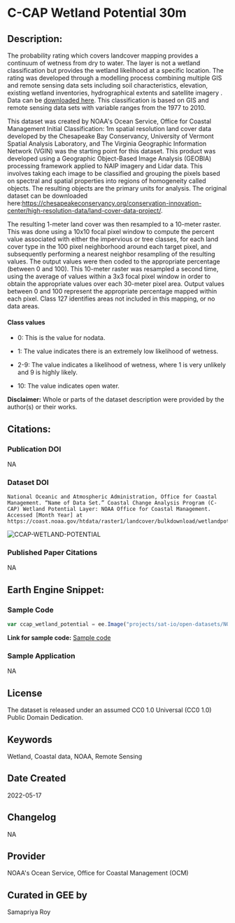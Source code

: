 
# C-CAP Wetland Potential 30m

## Description:

The probability rating which covers landcover mapping provides a continuum of wetness from dry to water. The layer is not a wetland classification but provides the wetland likelihood at a specific location. The rating was developed through a modelling process combining multiple GIS and remote sensing data sets including soil characteristics, elevation, existing wetland inventories, hydrographical extents and satellite imagery . Data can be [downloaded here](https://coast.noaa.gov/htdata/raster1/landcover/bulkdownload/wetlandpotential/). This classification is based on GIS and remote sensing data sets with variable ranges from the 1977 to 2010.

This dataset was created by NOAA's Ocean Service, Office for Coastal Management Initial Classification: 1m spatial resolution land cover data developed by the Chesapeake Bay Conservancy, University of Vermont Spatial Analysis Laboratory, and The Virginia Geographic Information Network (VGIN) was the starting point for this dataset. This product was developed using a Geographic Object-Based Image Analysis (GEOBIA) processing framework applied to NAIP imagery and Lidar data. This involves taking each image to be classified and grouping the pixels based on spectral and spatial properties into regions of homogeneity called objects. The resulting objects are the primary units for analysis. The original dataset can be downloaded here:https://chesapeakeconservancy.org/conservation-innovation-center/high-resolution-data/land-cover-data-project/.

The resulting 1-meter land cover was then resampled to a 10-meter raster. This was done using a 10x10 focal pixel window to compute the percent value associated with either the impervious or tree classes, for each land cover type in the 100 pixel neighborhood around each target pixel, and subsequently performing a nearest neighbor resampling of the resulting values. The output values were then coded to the appropriate percentage (between 0 and 100). This 10-meter raster was resampled a second time, using the average of values within a 3x3 focal pixel window in order to obtain the appropriate values over each 30-meter pixel area. Output values between 0 and 100 represent the appropriate percentage mapped within each pixel. Class 127 identifies areas not included in this mapping, or no data areas.

#### Class values

* 0: This is the value for nodata.

* 1: The value indicates there is an extremely low likelihood of wetness.

* 2-9: The value indicates a likelihood of wetness, where 1 is very unlikely and 9 is highly likely.

* 10: The value indicates open water.

**Disclaimer:** Whole or parts of the dataset description were provided by the author(s) or their works.

## Citations:

### Publication DOI

NA

### Dataset DOI

```
National Oceanic and Atmospheric Administration, Office for Coastal Management. “Name of Data Set.” Coastal Change Analysis Program (C-
CAP) Wetland Potential Layer: NOAA Office for Coastal Management. Accessed [Month Year] at https://coast.noaa.gov/htdata/raster1/landcover/bulkdownload/wetlandpotential/.
```

![CCAP-WETLAND-POTENTIAL](https://user-images.githubusercontent.com/6677629/177845289-596fa19e-d5eb-4ab2-b876-dbaf857d57f7.gif)

### Published Paper Citations

NA

## Earth Engine Snippet:

### Sample Code

```js
var ccap_wetland_potential = ee.Image("projects/sat-io/open-datasets/NOAA/conus_ccap_wetland_potential");
```

**Link for sample code:** [Sample code](https://code.earthengine.google.com/?scriptPath=users/sat-io/awesome-gee-catalog-examples:regional-landuse-landcover/CCAP-WETLAND-POTENTIAL)

### Sample Application

NA

## License

The dataset is released under an assumed CC0 1.0 Universal (CC0 1.0) Public Domain Dedication.

## Keywords

Wetland, Coastal data, NOAA, Remote Sensing

## Date Created

2022-05-17

## Changelog

NA

## Provider

NOAA's Ocean Service, Office for Coastal Management (OCM)

## Curated in GEE by
Samapriya Roy